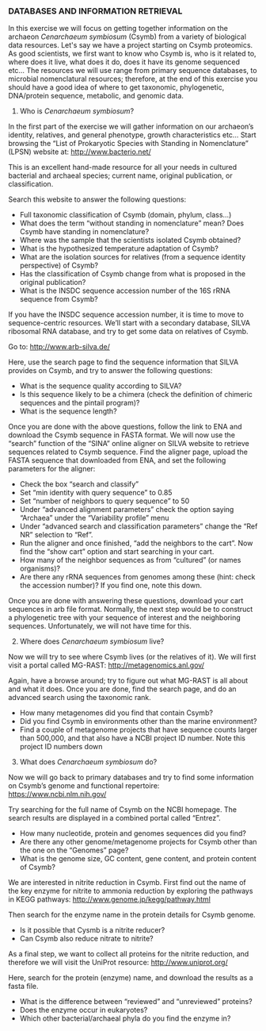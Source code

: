 ### DATABASES AND INFORMATION RETRIEVAL

In this exercise we will focus on getting together information on the archaeon *Cenarchaeum symbiosum* (Csymb) from a variety of biological data resources. Let's say we have a project starting on Csymb proteomics. As good scientists, we first want to know who Csymb is, who is it related to, where does it live, what does it do, does it have its genome sequenced etc…
The resources we will use range from primary sequence databases, to microbial nomenclatural resources; therefore, at the end of this exercise you should have a good idea of where to get taxonomic, phylogenetic, DNA/protein sequence, metabolic, and genomic data.

1. Who is *Cenarchaeum symbiosum*?

In the first part of the exercise we will gather information on our archaeon’s identity, relatives, and general phenotype, growth characteristics etc… Start browsing the “List of Prokaryotic Species with Standing in Nomenclature” (LPSN) website at:
http://www.bacterio.net/

This is an excellent hand-made resource for all your needs in cultured bacterial and archaeal species; current name, original publication, or classification.

Search this website to answer the following questions:

  - Full taxonomic classification of Csymb (domain, phylum, class…)
  - What does the term “without standing in nomenclature” mean? Does Csymb have standing in nomenclature?
  - Where was the sample that the scientists isolated Csymb obtained?
  - What is the hypothesized temperature adaptation of Csymb?
  - What are the isolation sources for relatives (from a sequence identity perspective) of Csymb?
  - Has the classification of Csymb change from what is proposed in the original publication?
  - What is the INSDC sequence accession number of the 16S rRNA sequence from Csymb?

If you have the INSDC sequence accession number, it is time to move to sequence-centric resources. We’ll start with a secondary database, SILVA ribosomal RNA database, and try to get some data on relatives of Csymb.

Go to:
http://www.arb-silva.de/

Here, use the search page to find the sequence information that SILVA provides on Csymb, and try to answer the following questions:

- What is the sequence quality according to SILVA?
- Is this sequence likely to be a chimera (check the definition of chimeric sequences and the pintail program)?
- What is the sequence length?

Once you are done with the above questions, follow the link to ENA and download the Csymb sequence in FASTA format. We will now use the “search” function of the “SINA” online aligner on SILVA website to retrieve sequences related to Csymb sequence. Find the aligner page, upload the FASTA sequence that downloaded from ENA, and set the following parameters for the aligner:

- Check the box “search and classify”
- Set “min identity with query sequence” to 0.85
- Set “number of neighbors to query sequence” to 50
- Under “advanced alignment parameters” check the option saying “Archaea” under the “Variability profile” menu
- Under “advanced search and classification parameters” change the “Ref NR” selection to “Ref”. 
- Run the aligner and once finished, “add the neighbors to the cart”. Now find the “show cart” option and start searching in your cart.
- How many of the neighbor sequences as from “cultured” (or names
organisms)?
- Are there any rRNA sequences from genomes among these (hint: check the accession number)? If you find one, note this down.

Once you are done with answering these questions, download your cart sequences in arb file format. Normally, the next step would be to construct a phylogenetic tree with your sequence of interest and the neighboring sequences. Unfortunately, we will not have time for this.

2. Where does *Cenarchaeum symbiosum* live?

Now we will try to see where Csymb lives (or the relatives of it). We will first visit a portal called MG-RAST:
http://metagenomics.anl.gov/

Again, have a browse around; try to figure out what MG-RAST is all about and what it does. Once you are done, find the search page, and do an advanced search using the taxonomic rank.

- How many metagenomes did you find that contain Csymb?
- Did you find Csymb in environments other than the marine environment?
- Find a couple of metagenome projects that have sequence counts larger than 500,000, and that also have a NCBI project ID number. Note this project ID numbers down

3. What does *Cenarchaeum symbiosum* do?

Now we will go back to primary databases and try to find some information on Csymb’s genome and functional repertoire:
https://www.ncbi.nlm.nih.gov/

Try searching for the full name of Csymb on the NCBI homepage. The search results are displayed in a combined portal called “Entrez”.

- How many nucleotide, protein and genomes sequences did you find?
- Are there any other genome/metagenome projects for Csymb other than the one on the “Genomes” page?
- What is the genome size, GC content, gene content, and protein content of Csymb?

We are interested in nitrite reduction in Csymb. First find out the name of the key enzyme for nitrite to ammonia reduction by exploring the pathways in KEGG pathways:
http://www.genome.jp/kegg/pathway.html

Then search for the enzyme name in the protein details for Csymb genome.

- Is it possible that Cysmb is a nitrite reducer?
- Can Csymb also reduce nitrate to nitrite?

As a final step, we want to collect all proteins for the nitrite reduction, and therefore we will visit the UniProt resource:
http://www.uniprot.org/

Here, search for the protein (enzyme) name, and download the results as a fasta file.
- What is the difference between “reviewed” and “unreviewed” proteins?
- Does the enzyme occur in eukaryotes?
- Which other bacterial/archaeal phyla do you find the enzyme in?
